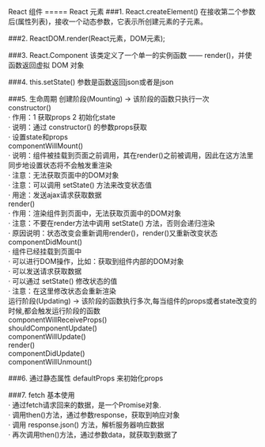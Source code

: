 React 组件 ===== React 元素
###1. React.createElement()
   在接收第二个参数后(属性列表)，接收一个动态参数，它表示所创建元素的子元素。

###2. ReactDOM.render(React元素，DOM元素);

###3. React.Component
   该类定义了一个单一的实例函数 —— render()，并使函数返回虚拟 DOM 对象

###4. this.setState()
    参数是函数返回json或者是json

###5. 生命周期
    创建阶段(Mounting) -> 该阶段的函数只执行一次  
    constructor()   
        · 作用：1 获取props 2 初始化state  
        · 说明：通过 constructor() 的参数props获取  
        · 设置state和props  
    componentWillMount()   
        · 说明：组件被挂载到页面之前调用，其在render()之前被调用，因此在这方法里同步地设置状态将不会触发重渲染  
        · 注意：无法获取页面中的DOM对象  
        · 注意：可以调用 setState() 方法来改变状态值  
        · 用途：发送ajax请求获取数据  
    render()   
        · 作用：渲染组件到页面中，无法获取页面中的DOM对象  
        · 注意：不要在render方法中调用 setState() 方法，否则会递归渲染  
        · 原因说明：状态改变会重新调用render()，render()又重新改变状态  
    componentDidMount()  
        · 组件已经挂载到页面中  
        · 可以进行DOM操作，比如：获取到组件内部的DOM对象  
        · 可以发送请求获取数据  
        · 可以通过 setState() 修改状态的值  
        · 注意：在这里修改状态会重新渲染  
    运行阶段(Updating) -> 该阶段的函数执行多次,每当组件的props或者state改变的时候,都会触发运行阶段的函数  
    componentWillReceiveProps()   
    shouldComponentUpdate()   
    componentWillUpdate()   
    render()   
    componentDidUpdate()  
    componentWillUnmount()  

###6. 通过静态属性 defaultProps 来初始化props  

###7. fetch 基本使用  
    · 通过fetch请求回来的数据，是一个Promise对象.  
    · 调用then()方法，通过参数response，获取到响应对象  
    · 调用 response.json() 方法，解析服务器响应数据  
    · 再次调用then()方法，通过参数data，就获取到数据了  